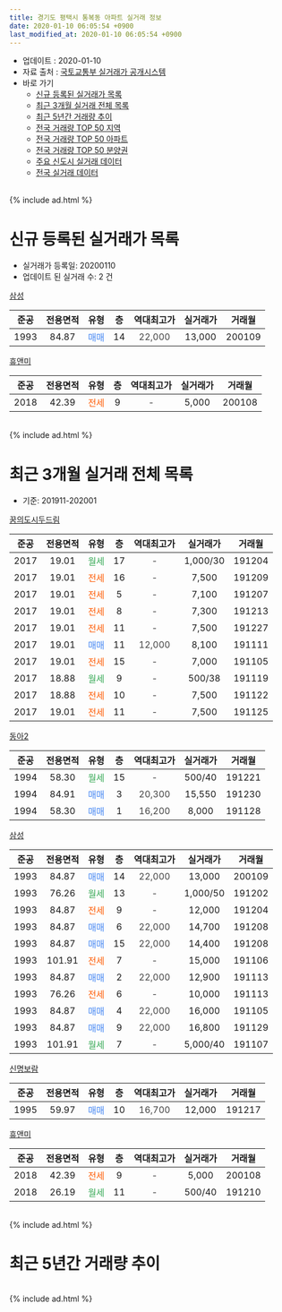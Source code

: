 ```yaml
---
title: 경기도 평택시 통복동 아파트 실거래 정보
date: 2020-01-10 06:05:54 +0900
last_modified_at: 2020-01-10 06:05:54 +0900
---
```


* 업데이트 : 2020-01-10
* 자료 출처 : [국토교통부 실거래가 공개시스템](http://rt.molit.go.kr)
* 바로 가기
    * [신규 등록된 실거래가 목록](#신규-등록된-실거래가-목록)
    * [최근 3개월 실거래 전체 목록](#최근-3개월-실거래-전체-목록)
    * [최근 5년간 거래량 추이](#최근-5년간-거래량-추이)
    * [전국 거래량 TOP 50 지역](https://inasie.github.io/apt-trade-info/최근-3개월-전국에서-가장-거래가-많이-발생한-지역)
    * [전국 거래량 TOP 50 아파트](https://inasie.github.io/apt-trade-info/최근-3개월-전국에서-가장-거래가-많이-발생한-아파트)
    * [전국 거래량 TOP 50 분양권](https://inasie.github.io/apt-trade-info/최근-3개월-전국에서-가장-거래가-많이-발생한-분양권)
    * [주요 신도시 실거래 데이터](https://inasie.github.io/apt-trade-info/주요-신도시)
    * [전국 실거래 데이터](https://inasie.github.io/apt-trade-info/전국)
<br>
{% include ad.html %}
<br>

# 신규 등록된 실거래가 목록
* 실거래가 등록일: 20200110
* 업데이트 된 실거래 수: 2 건


[삼성](https://search.naver.com/search.naver?query=%EA%B2%BD%EA%B8%B0%EB%8F%84+%ED%8F%89%ED%83%9D%EC%8B%9C+%ED%86%B5%EB%B3%B5%EB%8F%99+%EC%82%BC%EC%84%B1)

|준공|전용면적|유형|층|역대최고가|실거래가|거래월|
|:---:|:---:|:---:|:---:|:---:|:---:|:---:|
|1993|84.87|<span style="color:#4285f3">매매</span>|14|<span style="color:#444444">22,000</span>|13,000|200109|

[휴앤미](https://search.naver.com/search.naver?query=%EA%B2%BD%EA%B8%B0%EB%8F%84+%ED%8F%89%ED%83%9D%EC%8B%9C+%ED%86%B5%EB%B3%B5%EB%8F%99+%ED%9C%B4%EC%95%A4%EB%AF%B8)

|준공|전용면적|유형|층|역대최고가|실거래가|거래월|
|:---:|:---:|:---:|:---:|:---:|:---:|:---:|
|2018|42.39|<span style="color:#ff5a00">전세</span>|9|<span style="color:#444444">-</span>|5,000|200108|


<br>
{% include ad.html %}
<br>

# 최근 3개월 실거래 전체 목록
* 기준: 201911-202001


[꿈의도시두드림](https://search.naver.com/search.naver?query=%EA%B2%BD%EA%B8%B0%EB%8F%84+%ED%8F%89%ED%83%9D%EC%8B%9C+%ED%86%B5%EB%B3%B5%EB%8F%99+%EA%BF%88%EC%9D%98%EB%8F%84%EC%8B%9C%EB%91%90%EB%93%9C%EB%A6%BC)

|준공|전용면적|유형|층|역대최고가|실거래가|거래월|
|:---:|:---:|:---:|:---:|:---:|:---:|:---:|
|2017|19.01|<span style="color:#34a853">월세</span>|17|<span style="color:#444444">-</span>|1,000/30|191204|
|2017|19.01|<span style="color:#ff5a00">전세</span>|16|<span style="color:#444444">-</span>|7,500|191209|
|2017|19.01|<span style="color:#ff5a00">전세</span>|5|<span style="color:#444444">-</span>|7,100|191207|
|2017|19.01|<span style="color:#ff5a00">전세</span>|8|<span style="color:#444444">-</span>|7,300|191213|
|2017|19.01|<span style="color:#ff5a00">전세</span>|11|<span style="color:#444444">-</span>|7,500|191227|
|2017|19.01|<span style="color:#4285f3">매매</span>|11|<span style="color:#444444">12,000</span>|8,100|191111|
|2017|19.01|<span style="color:#ff5a00">전세</span>|15|<span style="color:#444444">-</span>|7,000|191105|
|2017|18.88|<span style="color:#34a853">월세</span>|9|<span style="color:#444444">-</span>|500/38|191119|
|2017|18.88|<span style="color:#ff5a00">전세</span>|10|<span style="color:#444444">-</span>|7,500|191122|
|2017|19.01|<span style="color:#ff5a00">전세</span>|11|<span style="color:#444444">-</span>|7,500|191125|

[동아2](https://search.naver.com/search.naver?query=%EA%B2%BD%EA%B8%B0%EB%8F%84+%ED%8F%89%ED%83%9D%EC%8B%9C+%ED%86%B5%EB%B3%B5%EB%8F%99+%EB%8F%99%EC%95%842)

|준공|전용면적|유형|층|역대최고가|실거래가|거래월|
|:---:|:---:|:---:|:---:|:---:|:---:|:---:|
|1994|58.30|<span style="color:#34a853">월세</span>|15|<span style="color:#444444">-</span>|500/40|191221|
|1994|84.91|<span style="color:#4285f3">매매</span>|3|<span style="color:#444444">20,300</span>|15,550|191230|
|1994|58.30|<span style="color:#4285f3">매매</span>|1|<span style="color:#444444">16,200</span>|8,000|191128|

[삼성](https://search.naver.com/search.naver?query=%EA%B2%BD%EA%B8%B0%EB%8F%84+%ED%8F%89%ED%83%9D%EC%8B%9C+%ED%86%B5%EB%B3%B5%EB%8F%99+%EC%82%BC%EC%84%B1)

|준공|전용면적|유형|층|역대최고가|실거래가|거래월|
|:---:|:---:|:---:|:---:|:---:|:---:|:---:|
|1993|84.87|<span style="color:#4285f3">매매</span>|14|<span style="color:#444444">22,000</span>|13,000|200109|
|1993|76.26|<span style="color:#34a853">월세</span>|13|<span style="color:#444444">-</span>|1,000/50|191202|
|1993|84.87|<span style="color:#ff5a00">전세</span>|9|<span style="color:#444444">-</span>|12,000|191204|
|1993|84.87|<span style="color:#4285f3">매매</span>|6|<span style="color:#444444">22,000</span>|14,700|191208|
|1993|84.87|<span style="color:#4285f3">매매</span>|15|<span style="color:#444444">22,000</span>|14,400|191208|
|1993|101.91|<span style="color:#ff5a00">전세</span>|7|<span style="color:#444444">-</span>|15,000|191106|
|1993|84.87|<span style="color:#4285f3">매매</span>|2|<span style="color:#444444">22,000</span>|12,900|191113|
|1993|76.26|<span style="color:#ff5a00">전세</span>|6|<span style="color:#444444">-</span>|10,000|191113|
|1993|84.87|<span style="color:#4285f3">매매</span>|4|<span style="color:#444444">22,000</span>|16,000|191105|
|1993|84.87|<span style="color:#4285f3">매매</span>|9|<span style="color:#444444">22,000</span>|16,800|191129|
|1993|101.91|<span style="color:#34a853">월세</span>|7|<span style="color:#444444">-</span>|5,000/40|191107|

[신명보람](https://search.naver.com/search.naver?query=%EA%B2%BD%EA%B8%B0%EB%8F%84+%ED%8F%89%ED%83%9D%EC%8B%9C+%ED%86%B5%EB%B3%B5%EB%8F%99+%EC%8B%A0%EB%AA%85%EB%B3%B4%EB%9E%8C)

|준공|전용면적|유형|층|역대최고가|실거래가|거래월|
|:---:|:---:|:---:|:---:|:---:|:---:|:---:|
|1995|59.97|<span style="color:#4285f3">매매</span>|10|<span style="color:#444444">16,700</span>|12,000|191217|

[휴앤미](https://search.naver.com/search.naver?query=%EA%B2%BD%EA%B8%B0%EB%8F%84+%ED%8F%89%ED%83%9D%EC%8B%9C+%ED%86%B5%EB%B3%B5%EB%8F%99+%ED%9C%B4%EC%95%A4%EB%AF%B8)

|준공|전용면적|유형|층|역대최고가|실거래가|거래월|
|:---:|:---:|:---:|:---:|:---:|:---:|:---:|
|2018|42.39|<span style="color:#ff5a00">전세</span>|9|<span style="color:#444444">-</span>|5,000|200108|
|2018|26.19|<span style="color:#34a853">월세</span>|11|<span style="color:#444444">-</span>|500/40|191210|


<br>
{% include ad.html %}
<br>

# 최근 5년간 거래량 추이


<div style="width:100%;">
    <canvas id="deal_progress" height="200"></canvas>
</div>

<script>
new Chart(document.getElementById("deal_progress"), {
    type: 'line',
    data: {
        labels: ['201501','201502','201503','201504','201505','201506','201507','201508','201509','201510','201511','201512','201601','201602','201603','201604','201605','201606','201607','201608','201609','201610','201611','201612','201701','201702','201703','201704','201705','201706','201707','201708','201709','201710','201711','201712','201801','201802','201803','201804','201805','201806','201807','201808','201809','201810','201811','201812','201901','201902','201903','201904','201905','201906','201907','201908','201909','201910','201911','201912','202001'],
        datasets: [{
            label: '매매',
            pointRadius: 1,
            data: [2, 11, 9, 10, 7, 12, 5, 6, 4, 5, 4, 0, 3, 7, 2, 6, 3, 6, 3, 4, 1, 6, 2, 3, 2, 1, 8, 2, 6, 2, 3, 1, 2, 5, 4, 3, 4, 5, 9, 4, 1, 2, 6, 3, 8, 3, 5, 5, 3, 2, 4, 4, 5, 3, 4, 2, 3, 57, 5, 4, 1],
            borderColor: "rgba(255, 201, 14, 1)",
            backgroundColor: "rgba(255, 201, 14, 0.5)",
            fill: false,
            lineTension: 0
        },{
            label: '전월세',
            pointRadius: 1,
            data: [3, 5, 6, 2, 2, 4, 4, 2, 5, 6, 5, 3, 3, 4, 5, 0, 3, 4, 3, 5, 4, 2, 7, 3, 4, 5, 3, 4, 1, 2, 1, 1, 5, 4, 15, 35, 27, 9, 14, 10, 9, 8, 13, 6, 4, 4, 7, 17, 8, 8, 8, 5, 3, 12, 10, 9, 4, 6, 7, 9, 1],
            borderColor: "rgba(0, 141, 185, 1)",
            backgroundColor: "rgba(0, 141, 185, 0.5)",
            fill: false,
            lineTension: 0
        }
        ]
    },
    options: {
        responsive: true,
        title: {
            display: false
        },
        tooltips: {
            mode: 'index',
            intersect: false
        },
        hover: {
            mode: 'nearest',
            intersect: true
        },
        scales: {
            xAxes: [{
                display: true,
                scaleLabel: {
                    display: true,
                    labelString: '년/월'
                }
            }],
            yAxes: [{
                display: true,
                ticks: {
                    suggestedMin: 0,
                },
                scaleLabel: {
                    display: true,
                    labelString: '실거래 수'
                }
            }]
        }
    }
});

</script>


<br>
{% include ad.html %}
<br>

